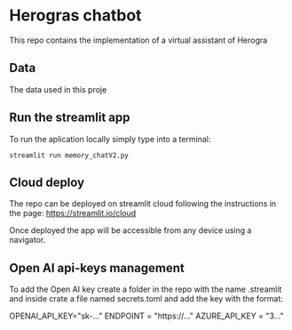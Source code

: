# Herogras chatbot
This repo contains the implementation of a virtual assistant of Herogra

## Data
The data used in this proje

## Run the streamlit app

To run the aplication locally simply type into a terminal:

```
streamlit run memory_chatV2.py
```

## Cloud deploy
The repo can be deployed on streamlit cloud following the instructions in the page: https://streamlit.io/cloud

Once deployed the app will be accessible from any device using a navigator.

## Open AI api-keys management
To add the Open AI key create a folder in the repo with the name .streamlit and inside crate a file named secrets.toml and add the key with the format:

OPENAI_API_KEY="sk-..."
ENDPOINT = "https://..."
AZURE_API_KEY = "3..."